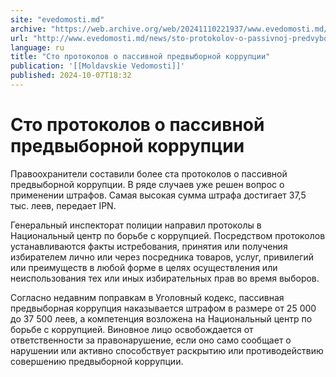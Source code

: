 ```yaml
---
site: "evedomosti.md"
archive: "https://web.archive.org/web/20241110221937/www.evedomosti.md/news/sto-protokolov-o-passivnoj-predvybornoj-korrupcii"
url: "http://www.evedomosti.md/news/sto-protokolov-o-passivnoj-predvybornoj-korrupcii"
language: ru
title: "Сто протоколов о пассивной предвыборной коррупции"
publication: '[[Moldavskie Vedomosti]]'
published: 2024-10-07T18:32
---
```


# Сто протоколов о пассивной предвыборной коррупции

Правоохранители составили более ста протоколов о пассивной предвыборной коррупции. В ряде случаев уже решен вопрос о применении штрафов. Самая высокая сумма штрафа достигает 37,5 тыс. леев, передает IPN.

Генеральный инспекторат полиции направил протоколы в Национальный центр по борьбе с коррупцией. Посредством протоколов устанавливаются факты истребования, принятия или получения избирателем лично или через посредника товаров, услуг, привилегий или преимуществ в любой форме в целях осуществления или неиспользования тех или иных избирательных прав во время выборов.

Согласно недавним поправкам в Уголовный кодекс, пассивная предвыборная коррупция наказывается штрафом в размере от 25 000 до 37 500 леев, а компетенция возложена на Национальный центр по борьбе с коррупцией. Виновное лицо освобождается от ответственности за правонарушение, если оно само сообщает о нарушении или активно способствует раскрытию или противодействию совершению предвыборной коррупции.